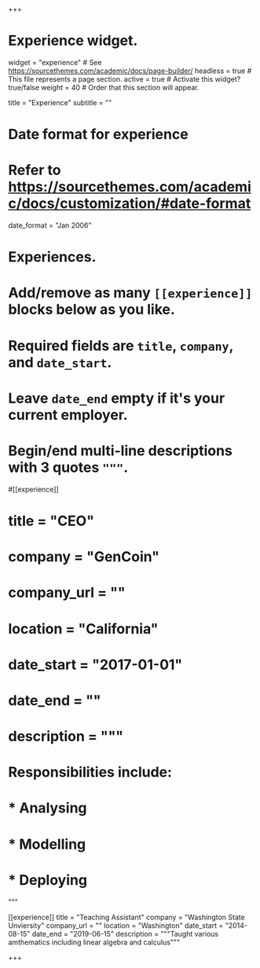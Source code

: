+++
# Experience widget.
widget = "experience"  # See https://sourcethemes.com/academic/docs/page-builder/
headless = true  # This file represents a page section.
active = true  # Activate this widget? true/false
weight = 40  # Order that this section will appear.

title = "Experience"
subtitle = ""

# Date format for experience
#   Refer to https://sourcethemes.com/academic/docs/customization/#date-format
date_format = "Jan 2006"

# Experiences.
#   Add/remove as many `[[experience]]` blocks below as you like.
#   Required fields are `title`, `company`, and `date_start`.
#   Leave `date_end` empty if it's your current employer.
#   Begin/end multi-line descriptions with 3 quotes `"""`.
#[[experience]]
#  title = "CEO"
#  company = "GenCoin"
#  company_url = ""
#  location = "California"
#  date_start = "2017-01-01"
#  date_end = ""
#  description = """
# Responsibilities include:
  
#  * Analysing
#  * Modelling
#  * Deploying
  """

[[experience]]
  title = "Teaching Assistant"
  company = "Washington State Unviersity"
  company_url = ""
  location = "Washington"
  date_start = "2014-08-15"
  date_end = "2019-06-15"
  description = """Taught various amthematics including linear algebra and calculus"""

+++
